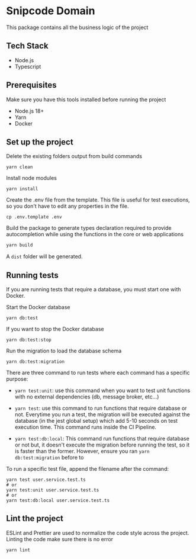 # Snipcode Domain

This package contains all the business logic of the project

## Tech Stack
* Node.js
* Typescript

## Prerequisites
Make sure you have this tools installed before running the project
* Node.js 18+
* Yarn
* Docker

## Set up the project
Delete the existing folders output from build commands
```shell
yarn clean
```
Install node modules
````shell
yarn install
````
Create the .env file from the template. This file is useful for test executions, so you don't have to edit any properties in the file.
```shell
cp .env.template .env
```

Build the package to generate types declaration required to provide autocompletion while using the functions in the core or web applications
```bash
yarn build
```
A `dist` folder will be generated.

## Running tests
If you are running tests that require a database, you must start one with Docker.

Start the Docker database
```shell
yarn db:test
```
If you want to stop the Docker database
```shell
yarn db:test:stop
```
Run the migration to load the database schema
```shell
yarn db:test:migration
```

There are three command to run tests where each command has a specific purpose:
- `yarn test:unit`: use this command when you want to test unit functions with no external dependencies (db, message broker, etc...)


- `yarn test`: use this command to run functions that require database or not. Everytime you run a test, the migration will be executed against the database
  (in the jest global setup) which add 5-10 seconds on test execution time. This command runs inside the CI Pipeline.


- `yarn test:db:local`: This command run functions that require database or not but, it doesn't execute the migration before running the test, so it is faster than the former.
However, ensure you ran `yarn db:test:migration` before to 

To run a specific test file, append the filename after the command:
```shell
yarn test user.service.test.ts
# or
yarn test:unit user.service.test.ts
# or
yarn test:db:local user.service.test.ts
```

## Lint the project
ESLint and Prettier are used to normalize the code style across the project. 
Linting the code make sure there is no error
```shell
yarn lint
```
